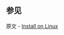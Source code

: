 ## 参见

原文 - [Install on Linux]( https://docs.mongodb.com/manual/administration/install-enterprise-linux/ )

